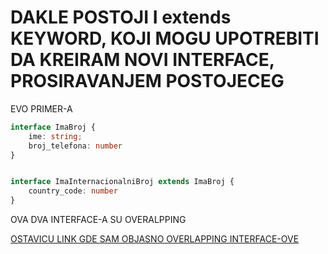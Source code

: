# DAKLE POSTOJI I extends KEYWORD, KOJI MOGU UPOTREBITI DA KREIRAM NOVI INTERFACE, PROSIRAVANJEM POSTOJECEG

EVO PRIMER-A

```typescript
interface ImaBroj {
    ime: string;
    broj_telefona: number
}


interface ImaInternacionalniBroj extends ImaBroj {
    country_code: number
}

```

OVA DVA INTERFACE-A SU OVERALPPING

[OSTAVICU LINK GDE SAM OBJASNO OVERLAPPING INTERFACE-OVE]()
